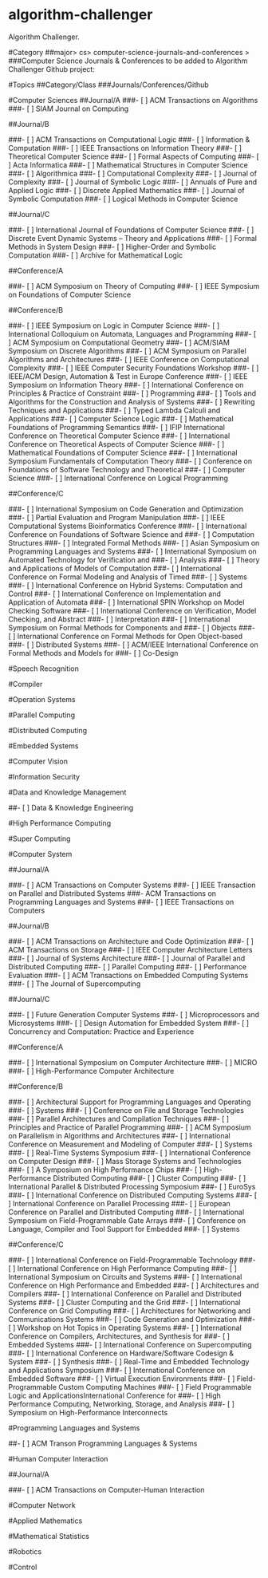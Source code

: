 # algorithm-challenger
Algorithm Challenger.

#Category
##major> cs> computer-science-journals-and-conferences >
###Computer Science Journals & Conferences to be added to Algorithm Challenger Github project:

#Topics
##Category/Class
###Journals/Conferences/Github

#Computer Sciences
##Journal/A
###- [ ] ACM Transactions on Algorithms
###- [ ] SIAM Journal on Computing

##Journal/B

###- [ ] ACM Transactions on Computational Logic
###- [ ] Information & Computation
###- [ ] IEEE Transactions on Information Theory
###- [ ] Theoretical Computer Science
###- [ ] Formal Aspects of Computing
###- [ ] Acta Informatica
###- [ ] Mathematical Structures in Computer Science
###- [ ] Algorithmica
###- [ ] Computational Complexity
###- [ ] Journal of Complexity
###- [ ] Journal of Symbolic Logic
###- [ ] Annuals of Pure and Applied Logic
###- [ ] Discrete Applied Mathematics
###- [ ] Journal of Symbolic Computation
###- [ ] Logical Methods in Computer Science

##Journal/C

###- [ ] International Journal of Foundations of Computer Science
###- [ ] Discrete Event Dynamic Systems – Theory and Applications
###- [ ] Formal Methods in System Design
###- [ ] Higher-Order and Symbolic Computation
###- [ ] Archive for Mathematical Logic

##Conference/A

###- [ ] ACM Symposium on Theory of Computing
###- [ ] IEEE Symposium on Foundations of Computer Science

##Conference/B

###- [ ] IEEE Symposium on Logic in Computer Science
###- [ ] International Colloquium on Automata, Languages and Programming
###- [ ] ACM Symposium on Computational Geometry
###- [ ] ACM/SIAM Symposium on Discrete Algorithms
###- [ ] ACM Symposium on Parallel Algorithms and Architectures
###- [ ] IEEE Conference on Computational Complexity
###- [ ] IEEE Computer Security Foundations Workshop
###- [ ] IEEE/ACM Design, Automation & Test in Europe Conference
###- [ ] IEEE Symposium on Information Theory
###- [ ] International Conference on Principles & Practice of Constraint
###- [ ] Programming
###- [ ] Tools and Algorithms for the Construction and Analysis of Systems
###- [ ] Rewriting Techniques and Applications
###- [ ] Typed Lambda Calculi and Applications
###- [ ] Computer Science Logic
###- [ ] Mathematical Foundations of Programming Semantics
###- [ ] IFIP International Conference on Theoretical Computer Science
###- [ ] International Conference on Theoretical Aspects of Computer Science
###- [ ] Mathematical Foundations of Computer Science
###- [ ] International Symposium Fundamentals of Computation Theory
###- [ ] Conference on Foundations of Software Technology and Theoretical
###- [ ] Computer Science
###- [ ] International Conference on Logical Programming

##Conference/C

###- [ ] International Symposium on Code Generation and Optimization
###- [ ] Partial Evaluation and Program Manipulation
###- [ ] IEEE Computational Systems Bioinformatics Conference
###- [ ] International Conference on Foundations of Software Science and
###- [ ] Computation Structures
###- [ ] Integrated Formal Methods
###- [ ] Asian Symposium on Programming Languages and Systems
###- [ ] International Symposium on Automated Technology for Verification and
###- [ ] Analysis
###- [ ] Theory and Applications of Models of Computation
###- [ ] International Conference on Formal Modeling and Analysis of Timed
###- [ ] Systems
###- [ ] International Conference on Hybrid Systems: Computation and Control
###- [ ] International Conference on Implementation and Application of Automata
###- [ ] International SPIN Workshop on Model Checking Software
###- [ ] International Conference on Verification, Model Checking, and Abstract
###- [ ] Interpretation
###- [ ] International Symposium on Formal Methods for Components and
###- [ ] Objects
###- [ ] International Conference on Formal Methods for Open Object-based
###- [ ] Distributed Systems
###- [ ] ACM/IEEE International Conference on Formal Methods and Models for
###- [ ] Co-Design

#Speech Recognition

#Compiler

#Operation Systems

#Parallel Computing

#Distributed Computing

#Embedded Systems

#Computer Vision

#Information Security

#Data and Knowledge Management

##- [ ] Data & Knowledge Engineering

#High Performance Computing

#Super Computing

#Computer System

##Journal/A

###- [ ] ACM Transactions on Computer Systems
###- [ ] IEEE Transaction on Parallel and Distributed Systems
###- ACM Transactions on Programming Languages and Systems
###- [ ] IEEE Transactions on Computers

##Journal/B

###- [ ] ACM Transactions on Architecture and Code Optimization
###- [ ] ACM Transactions on Storage
###- [ ] IEEE Computer Architecture Letters
###- [ ] Journal of Systems Architecture
###- [ ] Journal of Parallel and Distributed Computing
###- [ ] Parallel Computing
###- [ ] Performance Evaluation
###- [ ] ACM Transactions on Embedded Computing Systems
###- [ ] The Journal of Supercomputing

##Journal/C

###- [ ] Future Generation Computer Systems
###- [ ] Microprocessors and Microsystems
###- [ ] Design Automation for Embedded System
###- [ ] Concurrency and Computation: Practice and Experience

##Conference/A

###- [ ] International Symposium on Computer Architecture
###- [ ] MICRO
###- [ ] High-Performance Computer Architecture

##Conference/B

###- [ ] Architectural Support for Programming Languages and Operating
###- [ ] Systems
###- [ ] Conference on File and Storage Technologies
###- [ ] Parallel Architectures and Compilation Techniques
###- [ ] Principles and Practice of Parallel Programming
###- [ ] ACM Symposium on Parallelism in Algorithms and Architectures
###- [ ] International Conference on Measurement and Modeling of Computer
###- [ ] Systems
###- [ ] Real-Time Systems Symposium
###- [ ] International Conference on Computer Design
###- [ ] Mass Storage Systems and Technologies
###- [ ] A Symposium on High Performance Chips
###- [ ] High-Performance Distributed Computing
###- [ ] Cluster Computing
###- [ ] International Parallel & Distributed Processing Symposium
###- [ ] EuroSys
###- [ ] International Conference on Distributed Computing Systems
###- [ ] International Conference on Parallel Processing
###- [ ] European Conference on Parallel and Distributed Computing
###- [ ] International Symposium on Field-Programmable Gate Arrays
###- [ ] Conference on Language, Compiler and Tool Support for Embedded
###- [ ] Systems

##Conference/C

###- [ ] International Conference on Field-Programmable Technology
###- [ ] International Conference on High Performance Computing
###- [ ] International Symposium on Circuits and Systems
###- [ ] International Conference on High Performance and Embedded
###- [ ] Architectures and Compilers
###- [ ] International Conference on Parallel and Distributed Systems
###- [ ] Cluster Computing and the Grid
###- [ ] International Conference on Grid Computing
###- [ ] Architectures for Networking and Communications Systems
###- [ ] Code Generation and Optimization
###- [ ] Workshop on Hot Topics in Operating Systems
###- [ ] International Conference on Compilers, Architectures, and Synthesis for
###- [ ] Embedded Systems
###- [ ] International Conference on Supercomputing
###- [ ] International Conference on Hardware/Software Codesign & System
###- [ ] Synthesis
###- [ ] Real-Time and Embedded Technology and Applications Symposium
###- [ ] International Conference on Embedded Software
###- [ ] Virtual Execution Environments
###- [ ] Field-Programmable Custom Computing Machines
###- [ ] Field Programmable Logic and ApplicationsInternational Conference for
###- [ ] High Performance Computing, Networking, Storage, and Analysis
###- [ ] Symposium on High-Performance Interconnects

#Programming Languages and Systems

##- [ ] ACM Transon Programming Languages & Systems

#Human Computer Interaction

##Journal/A

###- [ ] ACM Transactions on Computer-Human Interaction

#Computer Network

#Applied Mathematics

#Mathematical Statistics

#Robotics

#Control

